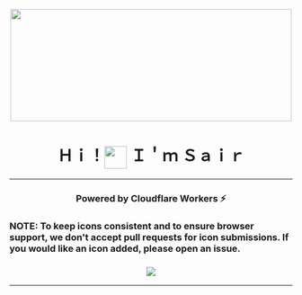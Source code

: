 <p align="center"><img align="center" width="500" height="200" src="https://media1.tenor.com/m/7_taP4I7VNsAAAAC/muslim-cyber-army.gif"/></p>
<h1 align="center">Ｈｉ！<img align="center" width="40" src="https://media1.tenor.com/m/y0HnKKbCPAoAAAAC/duck-dancing-duck.gif"/> Ｉ＇ｍ Ｓａｉｒ</h1>
<hr>

<h3 align="center">Powered by Cloudflare Workers ⚡</h3>

<h3>NOTE: To keep icons consistent and to ensure browser support, we don't accept pull requests for icon submissions. If you would like an icon added, please open an issue.<h3>

<p align="center"><img align="center" src="https://skillicons.dev/icons?i=js,html,css,java,spring"/></p>

---
